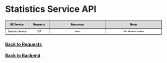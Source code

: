 # Statistics Service API

<img src="./assets/StatisticsService.png" alt="Statistics Service API" />


#### [Back to Requests](README.md)
#### [Back to Backend](../README.md)